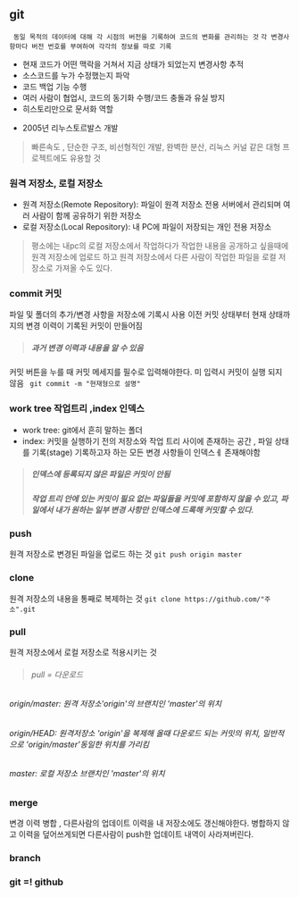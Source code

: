 ## git

``` 동일 목적의 데이터에 대해 각 시점의 버전을 기록하여 코드의 변화를 관리하는 것```
``` 각 변경사항마다 버전 번호를 부여하여 각각의 정보를 따로 기록 ```
- 현재 코드가 어떤 맥락을 거쳐서 지금 상태가 되었는지 변경사항 추적
- 소스코드를 누가 수정했는지 파악
- 코드 백업 기능 수행
- 여러 사람이 협업시, 코드의 동기화 수행/코드 충돌과 유실 방지
- 히스토리만으로 문서화 역할

* 2005년 리누스토르발스 개발
> 빠른속도 , 단순한 구조, 비선형적인 개발, 완벽한 분산, 리눅스 커널 같은 대형 프로젝트에도 유용할 것
### 원격 저장소, 로컬 저장소

- 원격 저장소(Remote Repository): 파일이 원격 저장소 전용 서버에서 관리되며 여러 사람이 함께 공유하기 위한 저장소
- 로컬 저장소(Local Repository): 내 PC에 파일이 저장되는 개인 전용 저장소
 > 평소에는 내pc의 로컬 저장소에서 작업하다가 작업한 내용을 공개하고 싶을때에 원격 저장소에 업로드 하고 원격 저장소에서 다른 사람이 작업한 파일을 로컬 저장소로 가져올 수도 있다.
### commit 커밋
파일 및 폴더의 추가/변경 사항을 저장소에 기록시 사용
이전 커밋 상태부터 현재 상태까지의 변경 이력이 기록된 커밋이 만들어짐
> ##### 과거 변경 이력과 내용을 알 수 있음
커밋 버튼을 누를 때 커밋 메세지를 필수로 입력해야한다. 미 입력시 커밋이 실행 되지 않음
``` git commit -m "현재형으로 설명"```
### work tree 작업트리 ,index 인덱스
- work tree: git에서 흔히 말하는 폴더
- index: 커밋을 실행하기 전의 저장소와 작업 트리 사이에 존재하는 공간 , 파일 상태를 기록(stage) 기록하고자 하는 모든 변경 사항들이 인덱스ㅔ 존재해야함
> ##### 인덱스에 등록되지 않은 파일은 커밋이 안됨 
> ##### 작업 트리 안에 있는 커밋이 필요 없는 파일들을 커밋에 포함하지 않을 수 있고, 파일에서 내가 원하는 일부 변경 사항만 인덱스에 드록해 커밋할 수 있다.
### push
원격 저장소로 변경된 파일을 업로드 하는 것
```git push origin master```
### clone
원격 저장소의 내용을 통째로 복제하는 것
``` git clone https://github.com/"주소".git ```
### pull
원격 저장소에서 로컬 저장소로 적용시키는 것
> ###### pull = 다운로드
###### origin/master: 원격 저장소'origin'의 브랜치인 'master'의 위치
###### origin/HEAD: 원격저장소 'origin'을 복제해 올때 다운로드 되는 커밋의 위치, 일반적으로 'origin/master'동일한 위치를 가리킴
###### master: 로컬 저장소 브랜치인 'master'의 위치

### merge
변경 이력 병합 , 다른사람의 업데이트 이력을 내 저장소에도 갱신해야한다. 병합하지 않고 이력을 덮어쓰게되면 다른사람이 push한 업데이트 내역이 사라져버린다.
### branch

### git =! github
